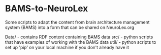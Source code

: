 BAMS-to-NeuroLex
================

Some scripts to adapt the content from brain architecture management system (BAMS) into a form that can be shared on NeuroLex.org

Data/ - contains RDF content containing BAMS data
src/ - python scripts that have examples of working with the BAMS data
util/ - python scripts to set up 'pip' on your local machine if you don't already have it
